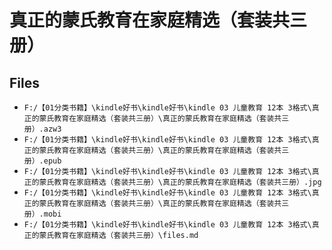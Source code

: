 # 真正的蒙氏教育在家庭精选（套装共三册）

## Files

- `F:/【01分类书籍】\kindle好书\kindle好书\kindle 03 儿童教育 12本 3格式\真正的蒙氏教育在家庭精选（套装共三册）\真正的蒙氏教育在家庭精选（套装共三册）.azw3`
- `F:/【01分类书籍】\kindle好书\kindle好书\kindle 03 儿童教育 12本 3格式\真正的蒙氏教育在家庭精选（套装共三册）\真正的蒙氏教育在家庭精选（套装共三册）.epub`
- `F:/【01分类书籍】\kindle好书\kindle好书\kindle 03 儿童教育 12本 3格式\真正的蒙氏教育在家庭精选（套装共三册）\真正的蒙氏教育在家庭精选（套装共三册）.jpg`
- `F:/【01分类书籍】\kindle好书\kindle好书\kindle 03 儿童教育 12本 3格式\真正的蒙氏教育在家庭精选（套装共三册）\真正的蒙氏教育在家庭精选（套装共三册）.mobi`
- `F:/【01分类书籍】\kindle好书\kindle好书\kindle 03 儿童教育 12本 3格式\真正的蒙氏教育在家庭精选（套装共三册）\files.md`
